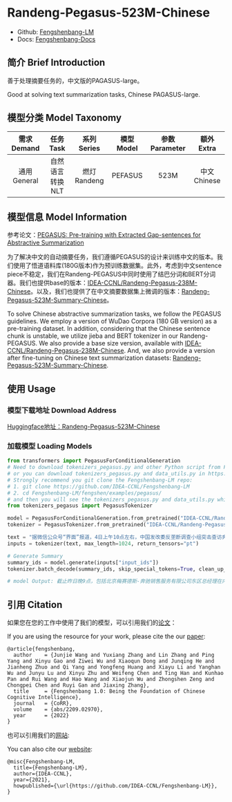 # Randeng-Pegasus-523M-Chinese

- Github: [Fengshenbang-LM](https://github.com/IDEA-CCNL/Fengshenbang-LM/blob/main/fengshen/examples/pegasus/pretrain_pegasus.sh)
- Docs: [Fengshenbang-Docs](https://fengshenbang-doc.readthedocs.io/zh/latest/docs/%E7%87%83%E7%81%AF%E7%B3%BB%E5%88%97/Randeng-Pegasus-523M-Chinese.html#)

## 简介 Brief Introduction

善于处理摘要任务的，中文版的PAGASUS-large。

Good at solving text summarization tasks, Chinese PAGASUS-large.

## 模型分类 Model Taxonomy

|  需求 Demand  | 任务 Task       | 系列 Series      | 模型 Model    | 参数 Parameter | 额外 Extra |
|  :----:  | :----:  | :----:  | :----:  | :----:  | :----:  |
| 通用 General | 自然语言转换 NLT | 燃灯 Randeng | PEFASUS |      523M      |     中文 Chinese    |

## 模型信息 Model Information

参考论文：[PEGASUS: Pre-training with Extracted Gap-sentences for Abstractive Summarization](https://arxiv.org/pdf/1912.08777.pdf)

为了解决中文的自动摘要任务，我们遵循PEGASUS的设计来训练中文的版本。我们使用了悟道语料库(180G版本)作为预训练数据集。此外，考虑到中文sentence piece不稳定，我们在Randeng-PEGASUS中同时使用了结巴分词和BERT分词器。我们也提供base的版本：[IDEA-CCNL/Randeng-Pegasus-238M-Chinese](https://huggingface.co/IDEA-CCNL/Randeng-Pegasus-238M-Chinese)。以及，我们也提供了在中文摘要数据集上微调的版本：[Randeng-Pegasus-523M-Summary-Chinese](https://huggingface.co/IDEA-CCNL/Randeng-Pegasus-523M-Summary-Chinese)。

To solve Chinese abstractive summarization tasks, we follow the PEGASUS guidelines. We employ a version of WuDao Corpora (180 GB version) as a pre-training dataset. In addition, considering that the Chinese sentence chunk is unstable, we utilize jieba and BERT tokenizer in our Randeng-PEGASUS. We also provide a base size version, available with [IDEA-CCNL/Randeng-Pegasus-238M-Chinese](https://huggingface.co/IDEA-CCNL/Randeng-Pegasus-238M-Chinese). And, we also provide a version after fine-tuning on Chinese text summarization datasets: [Randeng-Pegasus-523M-Summary-Chinese](https://huggingface.co/IDEA-CCNL/Randeng-Pegasus-523M-Summary-Chinese).

## 使用 Usage

### 模型下载地址 Download Address

[Huggingface地址：Randeng-Pegasus-523M-Chinese](https://huggingface.co/IDEA-CCNL/Randeng-Pegasus-523M-Chinese)

### 加载模型 Loading Models

```python
from transformers import PegasusForConditionalGeneration
# Need to download tokenizers_pegasus.py and other Python script from Fengshenbang-LM github repo in advance,
# or you can download tokenizers_pegasus.py and data_utils.py in https://huggingface.co/IDEA-CCNL/Randeng_Pegasus_523M/tree/main
# Strongly recommend you git clone the Fengshenbang-LM repo:
# 1. git clone https://github.com/IDEA-CCNL/Fengshenbang-LM
# 2. cd Fengshenbang-LM/fengshen/examples/pegasus/
# and then you will see the tokenizers_pegasus.py and data_utils.py which are needed by pegasus model
from tokenizers_pegasus import PegasusTokenizer

model = PegasusForConditionalGeneration.from_pretrained("IDEA-CCNL/Randeng-Pegasus-523M-Chinese")
tokenizer = PegasusTokenizer.from_pretrained("IDEA-CCNL/Randeng-Pegasus-523M-Chinese")

text = "据微信公众号“界面”报道，4日上午10点左右，中国发改委反垄断调查小组突击查访奔驰上海办事处，调取数据材料，并对多名奔驰高管进行了约谈。截止昨日晚9点，包括北京梅赛德斯-奔驰销售服务有限公司东区总经理在内的多名管理人员仍留在上海办公室内"
inputs = tokenizer(text, max_length=1024, return_tensors="pt")

# Generate Summary
summary_ids = model.generate(inputs["input_ids"])
tokenizer.batch_decode(summary_ids, skip_special_tokens=True, clean_up_tokenization_spaces=False)[0]

# model Output: 截止昨日晚9点，包括北京梅赛德斯-奔驰销售服务有限公司东区总经理在内的多名管理人员仍留在上海办公室内
```

## 引用 Citation

如果您在您的工作中使用了我们的模型，可以引用我们的[论文](https://arxiv.org/abs/2209.02970)：

If you are using the resource for your work, please cite the our [paper](https://arxiv.org/abs/2209.02970):

```text
@article{fengshenbang,
  author    = {Junjie Wang and Yuxiang Zhang and Lin Zhang and Ping Yang and Xinyu Gao and Ziwei Wu and Xiaoqun Dong and Junqing He and Jianheng Zhuo and Qi Yang and Yongfeng Huang and Xiayu Li and Yanghan Wu and Junyu Lu and Xinyu Zhu and Weifeng Chen and Ting Han and Kunhao Pan and Rui Wang and Hao Wang and Xiaojun Wu and Zhongshen Zeng and Chongpei Chen and Ruyi Gan and Jiaxing Zhang},
  title     = {Fengshenbang 1.0: Being the Foundation of Chinese Cognitive Intelligence},
  journal   = {CoRR},
  volume    = {abs/2209.02970},
  year      = {2022}
}
```

也可以引用我们的[网站](https://github.com/IDEA-CCNL/Fengshenbang-LM/):

You can also cite our [website](https://github.com/IDEA-CCNL/Fengshenbang-LM/):

```text
@misc{Fengshenbang-LM,
  title={Fengshenbang-LM},
  author={IDEA-CCNL},
  year={2021},
  howpublished={\url{https://github.com/IDEA-CCNL/Fengshenbang-LM}},
}
```
